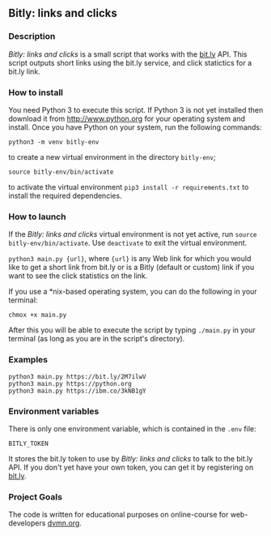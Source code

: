 ## Bitly: links and clicks

### Description

*Bitly: links and clicks* is a small script that works with the [bit.ly](https://bit.ly) API. This script outputs short links using the bit.ly service, and click statictics for a bit.ly link.

### How to install

You need Python 3 to execute this script. If Python 3 is not yet installed then download it from http://www.python.org for your operating system and install. Once you have Python on your system, run the following commands:

```
python3 -m venv bitly-env
```
to create a new virtual environment in the directory `bitly-env`;
```
source bitly-env/bin/activate
```
to activate the virtual environment
```pip3 install -r requirements.txt``` to install the required dependencies.

### How to launch

If the *Bitly: links and clicks* virtual environment is not yet active, run
```source bitly-env/bin/activate```. Use ```deactivate``` to exit the virtual environment.

`python3 main.py {url}`, where `{url}` is any Web link for which you would like to get a short link from bit.ly or is a Bitly (default or custom) link if you want to see the click statistics on the link.

If you use a *nix-based operating system, you can do the following in your terminal:

`chmox +x main.py`

After this you will be able to execute the script by typing `./main.py` in your terminal (as long as you are in the script's directory).

### Examples

    python3 main.py https://bit.ly/2M7ilwV    
    python3 main.py https://python.org  
    python3 main.py https://ibm.co/3kNB1gY

### Environment variables

There is only one environment variable, which is contained in the `.env` file:

`BITLY_TOKEN`

It stores the bit.ly token to use by *Bitly: links and clicks* to talk to the bit.ly API. If you don't yet have your own token, you can get it by registering on [bit.ly](http://bit.ly).

### Project Goals

The code is written for educational purposes on online-course for web-developers [dvmn.org](http://dvmn.org).